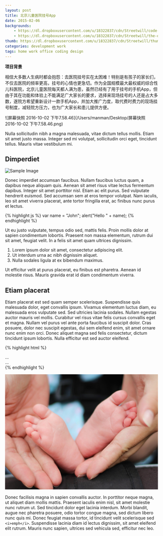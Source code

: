 ```yaml
---
layout: post
title: 北京儿童医院挂号App
date: 2015-02-06
backgrounds:
    - https://dl.dropboxusercontent.com/u/18322837/cdn/Streetwill/code-screen.jpg
    - https://dl.dropboxusercontent.com/u/18322837/cdn/Streetwill/the-desk.jpg
thumb: https://dl.dropboxusercontent.com/u/18322837/cdn/Streetwill/thumbs/coding.jpg
categories: development work
tags: home work office coding design
---
```




**项目背景**

相信大多数人生病时都会抱怨：去医院挂号实在太困难！特别是有孩子的家长们，不仅去医院的频率更高，挂号的心情也更急切。作为全国规模最大最权威的综合性儿科医院，北京儿童医院每天都人满为患，虽然已经有了用于挂号的手机App，但由于其在功能和体验上不能满足广大家长的要求，选择来现场挂号的人还是占大多数，遂院方希望重新设计一款手机App，并加大推广力度，取代费时费力的现场挂号制度，减轻院方压力，也为广大家长和患儿提供方便。

 ![屏幕快照 2016-10-02 下午7.58.46](/Users/manman/Desktop/屏幕快照 2016-10-02 下午7.58.46.png)



Nulla sollicitudin nibh a magna malesuada, vitae dictum tellus mollis. Etiam sit amet justo massa. Integer sed mi volutpat, sollicitudin orci eget, tincidunt tellus. Mauris vitae vestibulum mi.

## Dimperdiet

![Sample Image](http://placehold.it/480x480)

Donec imperdiet accumsan faucibus. Nullam faucibus luctus quam, a dapibus neque aliquam quis. Aenean sit amet risus vitae lectus fermentum dapibus. Integer sit amet porttitor nisl. Etiam ac elit purus. Sed vulputate hendrerit euismod. Sed accumsan sem at eros tempor volutpat. Nam iaculis, leo sit amet viverra placerat, ante tortor fringilla erat, ac finibus nunc purus et lectus.

{% highlight js %}
var name = "John";
alert("Hello " + name);
{% endhighlight %}

Ut eu justo vulputate, tempus odio sed, mattis felis. Proin mollis dolor at sapien condimentum lobortis. Praesent non massa elementum, rutrum dui sit amet, feugiat velit. In a felis sit amet quam ultrices dignissim.

1. Lorem ipsum dolor sit amet, consectetur adipiscing elit.
2. Ut interdum urna ac nibh dignissim aliquet.
3. Nulla sodales ligula at ex bibendum maximus.

Ut efficitur velit at purus placerat, eu finibus est pharetra. Aenean id molestie risus. Mauris gravida erat id diam condimentum viverra.

## Etiam placerat
Etiam placerat est sed quam semper scelerisque. Suspendisse quis malesuada dolor, eget convallis ipsum. Vivamus elementum luctus diam, eu malesuada eros vulputate sed. Sed ultricies lacinia sodales. Nullam egestas auctor mauris vel mollis. Curabitur vel risus vitae felis cursus convallis eget et magna. Nullam vel purus vel ante porta faucibus id suscipit dolor. Cras posuere, dolor nec suscipit egestas, dui sem eleifend enim, sit amet ornare nunc enim non orci. Donec aliquet magna sed felis consectetur, dictum tincidunt ipsum lobortis. Nulla efficitur est sed auctor eleifend.

{% highlight html %}
<main id="sb-site">
    <div class="container">
        <div class="wrapper">
            ...
        </div>
        ...
    </div>
</main>
{% endhighlight %}

![sample image](https://github.com/wmyydi/wmyydi.github.io/blob/master/background/er%20tong.jpeg?raw=true)

Donec facilisis magna in sapien convallis auctor. In porttitor neque magna, ut aliquet diam mollis mattis. Praesent iaculis enim nisl, sit amet molestie nunc rutrum ut. Sed tincidunt dolor eget lacinia interdum. Morbi blandit, augue nec pharetra posuere, odio tortor congue magna, sed dictum libero nunc quis mi. Donec feugiat massa tortor, id tincidunt velit scelerisque sed `<i>emph</i>`. Suspendisse lacinia diam id lectus dignissim, sit amet eleifend elit rutrum. Mauris nunc sapien, ultrices sed vehicula sed, efficitur nec leo.
